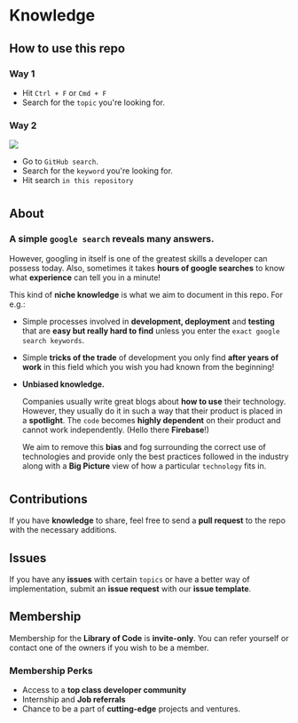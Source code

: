 # Knowledge

## How to use this repo

### Way 1
- Hit `Ctrl + F` or `Cmd + F`
- Search for the `topic` you're looking for.

### Way 2

![](./githubSearch.png)

- Go to `GitHub search`.
- Search for the `keyword` you're looking for.
- Hit search `in this repository`

#
## About
### A simple `google search` reveals many answers. 

However, googling in itself is one of the greatest skills a developer can possess today. Also, sometimes it takes **hours of google searches** to know what **experience** can tell you in a minute!

This kind of **niche knowledge** is what we aim to document in this repo. For e.g.:
- Simple processes involved in **development, deployment** and **testing** that are **easy but really hard to find** unless you enter the `exact google search keywords`.

- Simple **tricks of the trade** of development you only find **after years of work** in this field which you wish you had known from the beginning!

- **Unbiased knowledge.** 
    
    Companies usually write great blogs about **how to use** their technology. However, they usually do it in such a way that their product is placed in a **spotlight**. The `code` becomes **highly dependent** on their product and cannot work independently. (Hello there **Firebase**!)

    We aim to remove this **bias** and fog surrounding the correct use of technologies and provide only the best practices followed in the industry along with a **Big Picture** view of how a particular `technology` fits in.

#
## Contributions
If you have **knowledge** to share, feel free to send a **pull request** to the repo with the necessary additions.

## Issues
If you have any **issues** with certain `topics` or have a better way of implementation, submit an **issue request** with our **issue template**.

## Membership
Membership for the **Library of Code** is **invite-only**. You can refer yourself or contact one of the owners if you wish to be a member.

### Membership Perks
- Access to a **top class developer community**
- Internship and **Job referrals**
- Chance to be a part of **cutting-edge** projects and ventures.